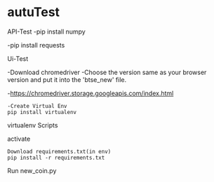 # autuTest

API-Test
  -pip install numpy
  
  -pip install requests
  
Ui-Test

  -Download chromedriver
  -Choose the version same as your browser version and put it into the 'btse_new' file.
	
  -https://chromedriver.storage.googleapis.com/index.html

	-Create Virtual Env
	pip install virtualenv

virtualenv Scripts

activate


	Download requirements.txt(in env)
	pip install -r requirements.txt
	
Run new_coin.py

